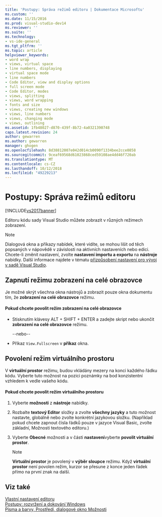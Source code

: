 ```yaml
---
title: 'Postupy: Správa režimů editoru | Dokumentace Microsoftu'
ms.custom: ''
ms.date: 11/15/2016
ms.prod: visual-studio-dev14
ms.reviewer: ''
ms.suite: ''
ms.technology:
- vs-ide-general
ms.tgt_pltfrm: ''
ms.topic: article
helpviewer_keywords:
- word wrap
- views, virtual space
- line numbers, displaying
- virtual space mode
- line numbers
- Code Editor, view and display options
- full screen mode
- Code Editor, modes
- views, splitting
- views, word wrapping
- fonts and size
- views, creating new windows
- views, line numbers
- views, changing mode
- views, outlining
ms.assetid: 1fb48027-d870-439f-8b72-4a0321390748
caps.latest.revision: 24
author: gewarren
ms.author: gewarren
manager: ghogen
ms.openlocfilehash: 8d38812007e042d014cb0090f1334bee2cce0858
ms.sourcegitcommit: 9ceaf69568d61023868ced59108ae4dd46f720ab
ms.translationtype: MT
ms.contentlocale: cs-CZ
ms.lasthandoff: 10/12/2018
ms.locfileid: "49229213"
---
```

# <a name="how-to-manage-editor-modes"></a>Postupy: Správa režimů editoru
[!INCLUDE[vs2017banner](../includes/vs2017banner.md)]

Editoru kódu sady Visual Studio můžete zobrazit v různých režimech zobrazení.  
  
> [!NOTE]
>  Dialogová okna a příkazy nabídek, které vidíte, se mohou lišit od těch popsaných v nápovědě v závislosti na aktivních nastaveních nebo edici. Chcete-li změnit nastavení, zvolte **nastavení importu a exportu** na **nástroje** nabídky. Další informace najdete v tématu [přizpůsobení nastavení pro vývoj v sadě Visual Studio](http://msdn.microsoft.com/en-us/22c4debb-4e31-47a8-8f19-16f328d7dcd3).  
  
## <a name="enabling-full-screen-mode"></a>Zapnutí režimu zobrazení na celé obrazovce  
 Je možné skrýt všechna okna nástrojů a zobrazit pouze okna dokumentu tím, že **zobrazení na celé obrazovce** režimu.  
  
#### <a name="to-enable-full-screen-mode"></a>Pokud chcete povolit režim zobrazení na celé obrazovce  
  
-   Stisknutím klávesy ALT + SHIFT + ENTER a zadejte skript nebo ukončit **zobrazení na celé obrazovce** režimu.  
  
     --nebo--  
  
-   Příkaz `View.Fullscreen` v **příkaz** okna.  
  
## <a name="enabling-virtual-space-mode"></a>Povolení režim virtuálního prostoru  
 V **virtuální prostor** režimu, budou vkládány mezery na konci každého řádku kódu. Vyberte tuto možnost na pozici poznámky na bod konzistentní vzhledem k vedle vašeho kódu.  
  
#### <a name="to-enable-virtual-space-mode"></a>Pokud chcete povolit režim virtuálního prostoru  
  
1.  Vyberte **možnosti** z **nástroje** nabídky.  
  
2.  Rozbalte **textový Editor** složky a zvolte **všechny jazyky** a tuto možnost nastavte, globálně nebo zvolte konkrétní jazykovou složku. (Například pokud chcete zapnout čísla řádků pouze v jazyce Visual Basic, zvolte základní, Možnosti textového editoru.)  
  
3.  Vyberte **Obecné** možnosti a v části **nastavení**vyberte **povolit virtuální prostor**.  
  
    > [!NOTE]
    >  **Virtuální prostor** je povolený v **výběr sloupce** režimu. Když **virtuální prostor** není povolen režim, kurzor se přesune z konce jeden řádek přímo na první znak na další.  
  
## <a name="see-also"></a>Viz také  
 [Vlastní nastavení editoru](../ide/customizing-the-editor.md)   
 [Postupy: rozvržení a dokování Windows](../misc/how-to-arrange-and-dock-windows.md)   
 [Písma a barvy, Prostředí, dialogové okno Možnosti](../ide/reference/fonts-and-colors-environment-options-dialog-box.md)



